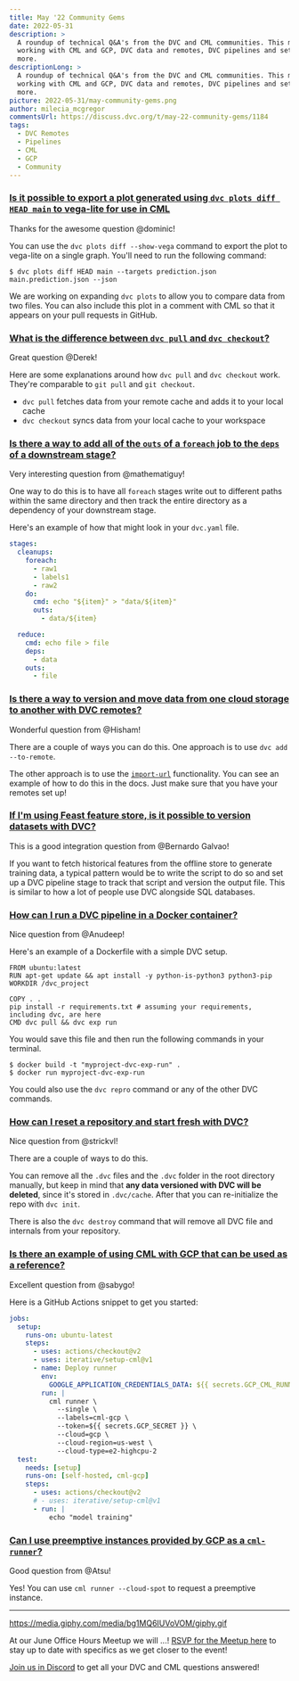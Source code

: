 ```yaml
---
title: May '22 Community Gems
date: 2022-05-31
description: >
  A roundup of technical Q&A's from the DVC and CML communities. This month:
  working with CML and GCP, DVC data and remotes, DVC pipelines and setups, and
  more.
descriptionLong: >
  A roundup of technical Q&A's from the DVC and CML communities. This month:
  working with CML and GCP, DVC data and remotes, DVC pipelines and setups, and
  more.
picture: 2022-05-31/may-community-gems.png
author: milecia_mcgregor
commentsUrl: https://discuss.dvc.org/t/may-22-community-gems/1184
tags:
  - DVC Remotes
  - Pipelines
  - CML
  - GCP
  - Community
---
```


### [Is it possible to export a plot generated using `dvc plots diff HEAD main` to vega-lite for use in CML](https://discord.com/channels/485586884165107732/563406153334128681/965911829538832435)

Thanks for the awesome question @dominic!

You can use the `dvc plots diff --show-vega` command to export the plot to
vega-lite on a single graph. You'll need to run the following command:

```dvc
$ dvc plots diff HEAD main --targets prediction.json main.prediction.json --json
```

We are working on expanding `dvc plots` to allow you to compare data from two
files. You can also include this plot in a comment with CML so that it appears
on your pull requests in GitHub.

### [What is the difference between `dvc pull` and `dvc checkout`?](https://discord.com/channels/485586884165107732/563406153334128681/966739538888241192)

Great question @Derek!

Here are some explanations around how `dvc pull` and `dvc checkout` work.
They're comparable to `git pull` and `git checkout`.

- `dvc pull` fetches data from your remote cache and adds it to your local cache
- `dvc checkout` syncs data from your local cache to your workspace

### [Is there a way to add all of the `outs` of a `foreach` job to the `deps` of a downstream stage?](https://discord.com/channels/485586884165107732/563406153334128681/967709548393672734)

Very interesting question from @mathematiguy!

One way to do this is to have all `foreach` stages write out to different paths
within the same directory and then track the entire directory as a dependency of
your downstream stage.

Here's an example of how that might look in your `dvc.yaml` file.

```yaml
stages:
  cleanups:
    foreach:
      - raw1
      - labels1
      - raw2
    do:
      cmd: echo "${item}" > "data/${item}"
      outs:
        - data/${item}

  reduce:
    cmd: echo file > file
    deps:
      - data
    outs:
      - file
```

### [Is there a way to version and move data from one cloud storage to another with DVC remotes?](https://discord.com/channels/485586884165107732/563406153334128681/968778284114538496)

Wonderful question from @Hisham!

There are a couple of ways you can do this. One approach is to use
`dvc add --to-remote`.

The other approach is to use the
[`import-url`](https://dvc.org/doc/command-reference/import-url#example-transfer-to-remote-storage)
functionality. You can see an example of how to do this in the docs. Just make
sure that you have your remotes set up!

### [If I'm using Feast feature store, is it possible to version datasets with DVC?](https://discord.com/channels/485586884165107732/563406153334128681/968899175561449532)

This is a good integration question from @Bernardo Galvao!

If you want to fetch historical features from the offline store to generate
training data, a typical pattern would be to write the script to do so and set
up a DVC pipeline stage to track that script and version the output file. This
is similar to how a lot of people use DVC alongside SQL databases.

### [How can I run a DVC pipeline in a Docker container?](https://discord.com/channels/485586884165107732/563406153334128681/969640280263389184)

Nice question from @Anudeep!

Here's an example of a Dockerfile with a simple DVC setup.

```docker
FROM ubuntu:latest
RUN apt-get update && apt install -y python-is-python3 python3-pip
WORKDIR /dvc_project

COPY . .
pip install -r requirements.txt # assuming your requirements, including dvc, are here
CMD dvc pull && dvc exp run
```

You would save this file and then run the following commands in your terminal.

```dvc
$ docker build -t "myproject-dvc-exp-run" .
$ docker run myproject-dvc-exp-run
```

You could also use the `dvc repro` command or any of the other DVC commands.

### [How can I reset a repository and start fresh with DVC?](https://discord.com/channels/485586884165107732/485596304961962003/970344379938127892)

Nice question from @strickvl!

There are a couple of ways to do this.

You can remove all the `.dvc` files and the `.dvc` folder in the root directory
manually, but keep in mind that **any data versioned with DVC will be deleted**,
since it's stored in `.dvc/cache`. After that you can re-initialize the repo
with `dvc init`.

There is also the `dvc destroy` command that will remove all DVC file and
internals from your repository.

### [Is there an example of using CML with GCP that can be used as a reference?](https://discord.com/channels/485586884165107732/728693131557732403/963512513452970086)

Excellent question from @sabygo!

Here is a GitHub Actions snippet to get you started:

```yaml
jobs:
  setup:
    runs-on: ubuntu-latest
    steps:
      - uses: actions/checkout@v2
      - uses: iterative/setup-cml@v1
      - name: Deploy runner
        env:
          GOOGLE_APPLICATION_CREDENTIALS_DATA: ${{ secrets.GCP_CML_RUNNER_KEY }}
        run: |
          cml runner \
            --single \
            --labels=cml-gcp \
            --token=${{ secrets.GCP_SECRET }} \
            --cloud=gcp \
            --cloud-region=us-west \
            --cloud-type=e2-highcpu-2
  test:
    needs: [setup]
    runs-on: [self-hosted, cml-gcp]
    steps:
      - uses: actions/checkout@v2
      # - uses: iterative/setup-cml@v1
      - run: |
          echo "model training"
```

### [Can I use preemptive instances provided by GCP as a `cml-runner`?](https://discord.com/channels/485586884165107732/728693131557732403/964860322710192202)

Good question from @Atsu!

Yes! You can use `cml runner --cloud-spot` to request a preemptive instance.

---

https://media.giphy.com/media/bg1MQ6IUVoVOM/giphy.gif

At our June Office Hours Meetup we will ...! [RSVP for the Meetup here]() to
stay up to date with specifics as we get closer to the event!

[Join us in Discord](https://discord.com/invite/dvwXA2N) to get all your DVC and
CML questions answered!
